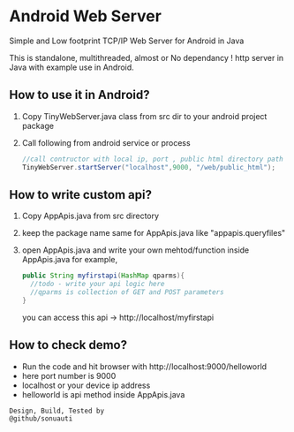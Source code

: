 # Android Web Server
Simple and Low footprint TCP/IP Web Server for Android in Java

This is standalone, multithreaded, almost or No dependancy ! http server in Java with example use in Android.

## How to use it in Android?

1.  Copy TinyWebServer.java class from src dir to your android project package
2.  Call following from android service or process
    

       ```java
       //call contructor with local ip, port , public html directory path
       TinyWebServer.startServer("localhost",9000, "/web/public_html");
       ```

## How to write custom api? 

1.  Copy AppApis.java from src directory
2.  keep the package name same for AppApis.java like "appapis.queryfiles" 
3.  open AppApis.java and write your own mehtod/function inside AppApis.java 
    for example,

    ```java
    public String myfirstapi(HashMap qparms){
      //todo - write your api logic here
      //qparms is collection of GET and POST parameters
    }
    ```
    
    you can access this api -> http://localhost/myfirstapi
    
    

## How to check demo?
   - Run the code and hit browser with http://localhost:9000/helloworld 
   - here port number is 9000 
   - localhost or your device ip address
   - helloworld is api method inside AppApis.java
  
  
    Design, Build, Tested by
    @github/sonuauti
    
